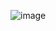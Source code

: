 ![image](https://user-images.githubusercontent.com/92616925/139371348-967a9780-d49f-4801-bb62-fd36379caf13.png)

